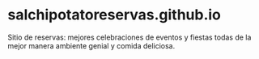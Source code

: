 # salchipotatoreservas.github.io
Sitio de reservas: mejores celebraciones de eventos y fiestas todas de la mejor manera ambiente genial y  comida deliciosa.
